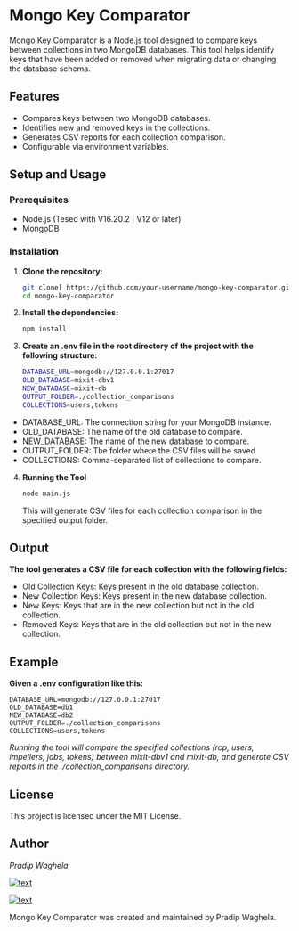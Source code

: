 # Mongo Key Comparator

Mongo Key Comparator is a Node.js tool designed to compare keys between collections in two MongoDB databases. This tool helps identify keys that have been added or removed when migrating data or changing the database schema.

## Features

- Compares keys between two MongoDB databases.
- Identifies new and removed keys in the collections.
- Generates CSV reports for each collection comparison.
- Configurable via environment variables.

## Setup and Usage

### Prerequisites

- Node.js (Tesed with V16.20.2 | V12 or later)
- MongoDB

### Installation

1. **Clone the repository:**

   ```bash
   git clone[ https://github.com/your-username/mongo-key-comparator.git](https://github.com/pradipwaghela/mongo-key-comparator)
   cd mongo-key-comparator
   ```

2. **Install the dependencies:**
    ```bash
    npm install
    ```
3. **Create an .env file in the root directory of the project with the following structure:**

    ```bash
    DATABASE_URL=mongodb://127.0.0.1:27017
    OLD_DATABASE=mixit-dbv1
    NEW_DATABASE=mixit-db
    OUTPUT_FOLDER=./collection_comparisons
    COLLECTIONS=users,tokens
    ```

- DATABASE_URL: The connection string for your MongoDB instance.
- OLD_DATABASE: The name of the old database to compare.
- NEW_DATABASE: The name of the new database to compare.
- OUTPUT_FOLDER: The folder where the CSV files will be saved 
- COLLECTIONS: Comma-separated list of collections to compare.


4. **Running the Tool**
    ```bash
    node main.js
    ```
    This will generate CSV files for each collection comparison in the specified output folder.

## Output ##

**The tool generates a CSV file for each collection with the following fields:**


- Old Collection Keys: Keys present in the old database collection.
- New Collection Keys: Keys present in the new database collection.
- New Keys: Keys that are in the new collection but not in the old collection.
- Removed Keys: Keys that are in the old collection but not in the new collection.

## Example ##

**Given a .env configuration like this:**

```env
DATABASE_URL=mongodb://127.0.0.1:27017
OLD_DATABASE=db1
NEW_DATABASE=db2
OUTPUT_FOLDER=./collection_comparisons
COLLECTIONS=users,tokens
```
_Running the tool will compare the specified collections (rcp, users, impellers, jobs, tokens) between mixit-dbv1 and mixit-db, and generate CSV reports in the ./collection_comparisons directory._

## License ##
This project is licensed under the MIT License.

## Author ##
*_Pradip Waghela_* 

[![text](https://img.shields.io/badge/LinkedIn-0077B5?style=for-the-badge&logo=linkedin&logoColor=white)](https://in.linkedin.com/in/pradip-waghela-a63951145)

[![text](https://img.shields.io/badge/gmail-%23DD0031.svg?&style=for-the-badge&logo=gmail&logoColor=white)](mailto:pradip.waghela787@gmail.com?)

Mongo Key Comparator was created and maintained by Pradip Waghela.
